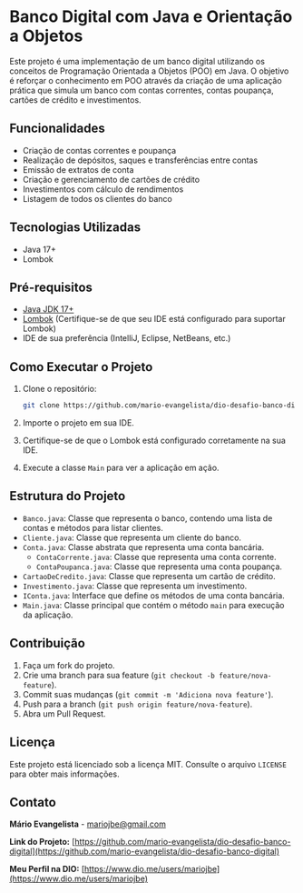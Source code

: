 # Banco Digital com Java e Orientação a Objetos

Este projeto é uma implementação de um banco digital utilizando os conceitos de Programação Orientada a Objetos (POO) em Java. O objetivo é reforçar o conhecimento em POO através da criação de uma aplicação prática que simula um banco com contas correntes, contas poupança, cartões de crédito e investimentos.

## Funcionalidades

- Criação de contas correntes e poupança
- Realização de depósitos, saques e transferências entre contas
- Emissão de extratos de conta
- Criação e gerenciamento de cartões de crédito
- Investimentos com cálculo de rendimentos
- Listagem de todos os clientes do banco

## Tecnologias Utilizadas

- Java 17+
- Lombok

## Pré-requisitos

- [Java JDK 17+](https://www.oracle.com/java/technologies/downloads/#java17)
- [Lombok](https://projectlombok.org/) (Certifique-se de que seu IDE está configurado para suportar Lombok)
- IDE de sua preferência (IntelliJ, Eclipse, NetBeans, etc.)

## Como Executar o Projeto

1. Clone o repositório:
   ```sh
   git clone https://github.com/mario-evangelista/dio-desafio-banco-digital.git
   ```

2. Importe o projeto em sua IDE.

3. Certifique-se de que o Lombok está configurado corretamente na sua IDE.

4. Execute a classe `Main` para ver a aplicação em ação.

## Estrutura do Projeto

- `Banco.java`: Classe que representa o banco, contendo uma lista de contas e métodos para listar clientes.
- `Cliente.java`: Classe que representa um cliente do banco.
- `Conta.java`: Classe abstrata que representa uma conta bancária.
  - `ContaCorrente.java`: Classe que representa uma conta corrente.
  - `ContaPoupanca.java`: Classe que representa uma conta poupança.
- `CartaoDeCredito.java`: Classe que representa um cartão de crédito.
- `Investimento.java`: Classe que representa um investimento.
- `IConta.java`: Interface que define os métodos de uma conta bancária.
- `Main.java`: Classe principal que contém o método `main` para execução da aplicação.

## Contribuição

1. Faça um fork do projeto.
2. Crie uma branch para sua feature (`git checkout -b feature/nova-feature`).
3. Commit suas mudanças (`git commit -m 'Adiciona nova feature'`).
4. Push para a branch (`git push origin feature/nova-feature`).
5. Abra um Pull Request.

## Licença

Este projeto está licenciado sob a licença MIT. Consulte o arquivo `LICENSE` para obter mais informações.

## Contato

**Mário Evangelista** - [mariojbe@gmail.com](mailto:mario@gmail.com)

**Link do Projeto:** [https://github.com/mario-evangelista/dio-desafio-banco-digital](https://github.com/mario-evangelista/dio-desafio-banco-digital)

**Meu Perfil na DIO:** [https://www.dio.me/users/mariojbe](https://www.dio.me/users/mariojbe)
